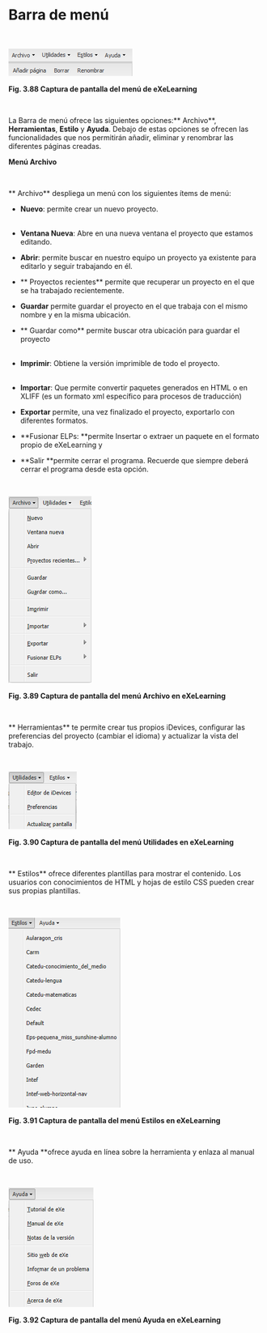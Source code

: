 
# Barra de menú

 


![](img/menu_exe.png)

**Fig. 3.88 Captura de pantalla del menú de eXeLearning**

 

La Barra de menú ofrece las siguientes opciones:** Archivo**, **Herramientas**, **Estilo** y **Ayuda**. Debajo de estas opciones se ofrecen las funcionalidades que nos permitirán añadir, eliminar y renombrar las diferentes páginas creadas.

**Menú Archivo**

 

** Archivo** despliega un menú con los siguientes ítems de menú:

- **Nuevo**: permite crear un nuevo proyecto.<br/><br/>
- **Ventana Nueva**: Abre en una nueva ventana el proyecto que estamos editando.

- **Abrir**: permite buscar en nuestro equipo un proyecto ya existente para editarlo y seguir trabajando en él.

- ** Proyectos recientes** permite que recuperar un proyecto en el que se ha trabajado recientemente.

- **Guardar** permite guardar el proyecto en el que trabaja con el mismo nombre y en la misma ubicación.

- ** Guardar como** permite buscar otra ubicación para guardar el proyecto<br/><br/>
- **Imprimir**: Obtiene la versión imprimible de todo el proyecto.<br/><br/>
- **Importar**: Que permite convertir paquetes generados en HTML o en XLIFF (es un formato xml específico para procesos de traducción)

- **Exportar** permite, una vez finalizado el proyecto, exportarlo con diferentes formatos.

- **Fusionar ELPs: **permite Insertar o extraer un paquete en el formato propio de eXeLearning y

- **Salir **permite cerrar el programa. Recuerde que siempre deberá cerrar el programa desde esta opción.

 


![](img/menu_archivo_exe.png)

**Fig. 3.89 Captura de pantalla del menú Archivo en eXeLearning**

 

** Herramientas** te permite crear tus propios iDevices, configurar las preferencias del proyecto (cambiar el idioma) y actualizar la vista del trabajo.

 


![](img/menu_utilidades_exe.png)

**Fig. 3.90 Captura de pantalla del menú Utilidades en eXeLearning**

 

** Estilos** ofrece diferentes plantillas para mostrar el contenido. Los usuarios con conocimientos de HTML y hojas de estilo CSS pueden crear sus propias plantillas.

 


![](img/menu_estilos_exe.png)

**Fig. 3.91 Captura de pantalla del menú Estilos en eXeLearning**

 

** Ayuda **ofrece ayuda en línea sobre la herramienta y enlaza al manual de uso.

 


![](img/menu_ayuda_exe.png)

**Fig. 3.92 Captura de pantalla del menú Ayuda en eXeLearning**
